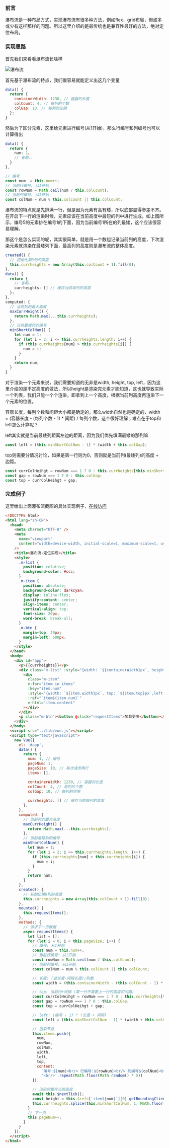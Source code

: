 

### 前言

瀑布流是一种布局方式，实现瀑布流有很多种方法，例如flex，grid布局，但或多或少有这样那样的问题。所以这里介绍的是最传统也是兼容性最好的方法，绝对定位布局。

### 实现思路

首先我们来看看瀑布流长啥样

![瀑布流](https://cdn.wenye123.com/pic/202308041855967.png)

首先基于瀑布流的特点，我们很容易就能定义出这几个变量

```javascript
data() {
  return {
    containerWidth: 1230, // 容器的长度
    colCount: 4, // 每列的个数
    colGap: 10, // 每列的空隙
  };
}
```

然后为了区分元素，这里给元素进行编号(从1开始)，那么行编号和列编号也可以计算得出

```typescript
data() {
  return {
    num: 1，
    // 省略...
  }
},

// 编号
const num  = this.num++;
// 当前行编号: 从1开始
const rowNum = Math.ceil(num / this.colCount);
// 当前列编号: 从1开始
const colNum = num % this.colCount || this.colCount;
```

瀑布流的特点就是先排满一行，但是因为元素有高有矮，所以底部显得参差不齐。在开启下一行的渲染时候，元素应该在当前高度中最短的列中进行生成，如上图所示，编号5的元素排在编号1的下面，因为当前编号1所在的列最矮，这个应该很容易理解。

那这个是怎么实现的呢，其实很简单，就是用一个数组记录当前列的高度，下次渲染元素就渲染在最矮列下面，最高列的高度则是瀑布流的整体高度。

```typescript
created() {
  // 初始化第0列的高度
  this.currheights = new Array(this.colCount + 1).fill(0);
},
data() {
  return {
    // 省略...
    currheights: [] // 缓存当前每列的高度
  };
},
computed: {
  // 当前列的最大高度
  maxCurrHeight() {
    return Math.max(...this.currheights);
  },
  // 当前最矮列的编号
  minShortColNum() {
    let num = 1;
    for (let i = 2; i <= this.currheights.length; i++) {
      if (this.currheights[num] > this.currheights[i]) {
        num = i;
      }
    }
    return num;
  }
}
```

对于渲染一个元素来说，我们需要知道的无非是width, height, top, left，因为这里介绍的是不定高度的做法，所以height是渲染完元素才能知道，这也就导致实际一个列表，我们只能一个个渲染，即拿到上一个高度，根据当前列高度再渲染下一个元素的位置。

容器长度，每列个数和间距大小都是确定的，那么width自然也是确定的，width = (容器长度 -  (每列个数 - 1) * 间距) / 每列个数，这个很好理解；难点在于top和left怎么计算呢？

left其实就是当前最矮列距离左边的距离，因为我们优先填满最矮的那列嘛

```typescript
const left = (this.minShortColNum - 1) * (width + this.colGap);
```

top则需要分情况讨论，如果是第一行则为0，否则就是当前列(最矮列)的高度 + 边距。

```typescript
const currColHeihgt = rowNum === 1 ? 0 : this.currheights[this.minShortColNum];
const gap = rowNum === 1 ? 0 : this.colGap;
const top = currColHeihgt + gap;
```

### 完成例子

这里给出上面瀑布流截图的具体实现例子，[在线访问](https://app.wenye123.com/test-front/2022/3.%E7%80%91%E5%B8%83%E6%B5%81-3.html)

```html
<!DOCTYPE html>
<html lang="zh-CN">
  <head>
    <meta charset="UTF-8" />
    <meta
      name="viewport"
      content="width=device-width, initial-scale=1, maximum-scale=1, user-scalable=no, viewport-fit=cover"
    />
    <title>瀑布流-定位实现</title>
    <style>
      .m-list {
        position: relative;
        background-color: #ccc;
      }
      .m-item {
        position: absolute;
        background-color: darkcyan;
        display: inline-flex;
        justify-content: center;
        align-items: center;
        vertical-align: top;
        font-size: 20px;
        word-break: break-all;
      }
      .m-btn {
        margin-top: 20px;
        margin-left: 600px;
      }
    </style>
  </head>
  <body>
    <div id="app">
      <p>{{currheights}}</p>
      <div class="m-list" :style="{width: `${containerWidth}px`, height: `${maxCurrHeight}px`}">
        <div
          class="m-item"
          v-for="item in items"
          :key="item.num"
          :style="{width: `${item.width}px`, top: `${item.top}px`,left: `${item.left}px`}"
          :ref="`item${item.num}`"
          v-html="item.content"
        ></div>
      </div>
      <p class="m-btn"><button @click="requestItems">加载更多</button></p>
    </div>
  </body>
  <script src="../lib/vue.js"></script>
  <script type="text/javascript">
    new Vue({
      el: '#app',
      data() {
        return {
          num: 1, // 编号
          pageNum: 1,
          pageSize: 10, // 每次请求两行
          items: [],

          containerWidth: 1230, // 容器的长度
          colCount: 4, // 每列的个数
          colGap: 10, // 每列的空隙
          
          currheights: [] // 缓存当前每列的高度
        };
      },
      computed: {
        // 当前列的最大高度
        maxCurrHeight() {
          return Math.max(...this.currheights);
        },
        // 当前最矮列的编号
        minShortColNum() {
          let num = 1;
          for (let i = 2; i <= this.currheights.length; i++) {
            if (this.currheights[num] > this.currheights[i]) {
              num = i;
            }
          }
          return num;
        }
      },
      created() {
        // 初始化第0列的高度
        this.currheights = new Array(this.colCount + 1).fill(0);
      },
      mounted() {
        this.requestItems();
      },
      methods: {
        // 请求下一页数据
        async requestItems() {
          let list = [];
          for (let i = 0; i < this.pageSize; i++) {
            // 编号: 从1开始
            const num = this.num++;
            // 当前行编号: 从1开始
            const rowNum = Math.ceil(num / this.colCount);
            // 当前列编号: 从1开始
            const colNum = num % this.colCount || this.colCount;

            // 长度: (总长度-间隔长度)/列数
            const width = (this.containerWidth - (this.colCount - 1) * this.colGap) / this.colCount;

            // top: 当前行+间隔 (第一行不需要上一行的高度和间隔)
            const currColHeihgt = rowNum === 1 ? 0 : this.currheights[this.minShortColNum];
            const gap = rowNum === 1 ? 0 : this.colGap;
            const top = currColHeihgt + gap;

            // left: (编号 - 1) * (长度 + 间隔)
            const left = (this.minShortColNum - 1) * (width + this.colGap);

            // 渲染节点
            this.items.push({
              num,
              rowNum,
              colNum,
              width,
              left,
              top,
              content:
                `编号:${num}<br/> 行编号:${rowNum}<br/> 列编号${colNum}<br/>` +
                '<br/>'.repeat(Math.floor(Math.random() * 5))
            });

            // 渲染完缓存当前高度
            await this.$nextTick();
            const height = this.$refs[`item${num}`][0].getBoundingClientRect().height;
            this.currheights.splice(this.minShortColNum, 1, Math.floor(top + height)); // 缓存当前行高度
          }
          // 下一页
          this.pageNum++;
        }
      }
    });
  </script>
</html>

```



